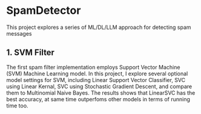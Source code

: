 # SpamDetector
This project explores a series of ML/DL/LLM approach for detecting spam messages 

## 1. SVM Filter
The first spam filter implementation employs Support Vector Machine (SVM) Machine Learning model. In this project, I explore several optional model settings for SVM, including Linear Support Vector Classifier, SVC using Linear Kernal, SVC using Stochastic Gradient Descent, and compare them to Multinomial Naive Bayes. The results shows that LinearSVC has the best accuracy, at same time outperfoms other models in terms of running time too.
